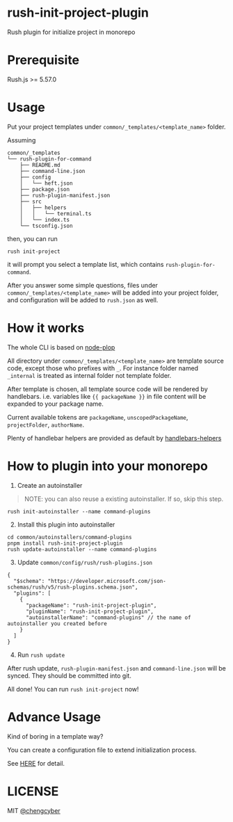 # rush-init-project-plugin

Rush plugin for initialize project in monorepo

# Prerequisite

Rush.js >= 5.57.0

# Usage

Put your project templates under `common/_templates/<template_name>` folder.

Assuming

```
common/_templates
└── rush-plugin-for-command
    ├── README.md
    ├── command-line.json
    ├── config
    │   └── heft.json
    ├── package.json
    ├── rush-plugin-manifest.json
    ├── src
    │   ├── helpers
    │   │   └── terminal.ts
    │   └── index.ts
    └── tsconfig.json
```

then, you can run

```
rush init-project
```

it will prompt you select a template list, which contains `rush-plugin-for-command`.

After you answer some simple questions, files under `common/_templates/<template_name>` will be added into your project folder, and configuration will be added to `rush.json` as well.

# How it works

The whole CLI is based on [node-plop](https://www.npmjs.com/package/plop)

All directory under `common/_templates/<template_name>` are template source code, except those who prefixes with `_`. For instance folder named `_internal` is treated as internal folder not template folder.

After template is chosen, all template source code will be rendered by handlebars. i.e. variables like `{{ packageName }}` in file content will be expanded to your package name.

Current available tokens are `packageName`, `unscopedPackageName`, `projectFolder`, `authorName`.

Plenty of handlebar helpers are provided as default by [handlebars-helpers](https://www.npmjs.com/package/handlebars-helpers)

# How to plugin into your monorepo

1. Create an autoinstaller

> NOTE: you can also reuse a existing autoinstaller. If so, skip this step.

```
rush init-autoinstaller --name command-plugins
```

2. Install this plugin into autoinstaller

```
cd common/autoinstallers/command-plugins
pnpm install rush-init-project-plugin
rush update-autoinstaller --name command-plugins
```

3. Update `common/config/rush/rush-plugins.json`

```
{
  "$schema": "https://developer.microsoft.com/json-schemas/rush/v5/rush-plugins.schema.json",
  "plugins": [
    {
      "packageName": "rush-init-project-plugin",
      "pluginName": "rush-init-project-plugin",
      "autoinstallerName": "command-plugins" // the name of autoinstaller you created before
    }
  ]
}
```

4. Run `rush update`

After rush update, `rush-plugin-manifest.json` and `command-line.json` will be synced. They should be committed into git.

All done! You can run `rush init-project` now!

# Advance Usage

Kind of boring in a template way?

You can create a configuration file to extend initialization process.

See [HERE](./docs/init_project_configuration.md) for detail.

# LICENSE

MIT [@chengcyber](https://github.com/chengcyber)
